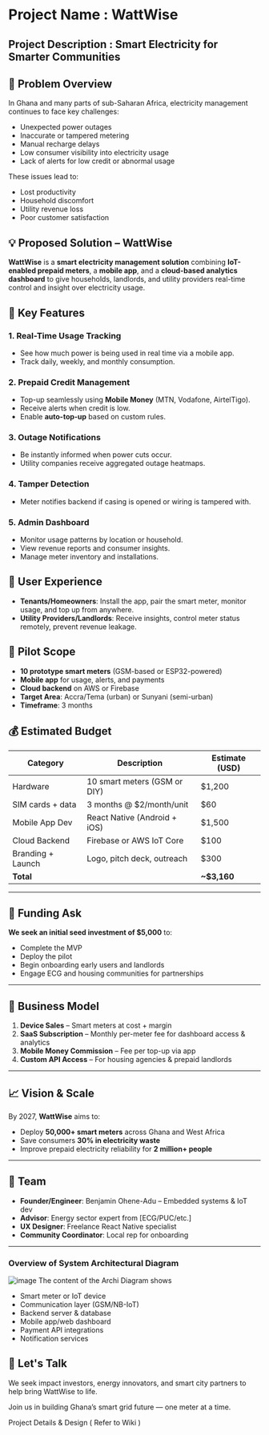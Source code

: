 # Project Name :  WattWise

## Project Description :   Smart Electricity for Smarter Communities

## 📌 Problem Overview

In Ghana and many parts of sub-Saharan Africa, electricity management continues to face key challenges:

- Unexpected power outages  
- Inaccurate or tampered metering  
- Manual recharge delays  
- Low consumer visibility into electricity usage  
- Lack of alerts for low credit or abnormal usage  

These issues lead to:

- Lost productivity  
- Household discomfort  
- Utility revenue loss  
- Poor customer satisfaction  

## 💡 Proposed Solution – WattWise

**WattWise** is a **smart electricity management solution** combining **IoT-enabled prepaid meters**, a **mobile app**, and a **cloud-based analytics dashboard** to give households, landlords, and utility providers real-time control and insight over electricity usage.

## 🎯 Key Features

### 1. Real-Time Usage Tracking
- See how much power is being used in real time via a mobile app.
- Track daily, weekly, and monthly consumption.

### 2. Prepaid Credit Management
- Top-up seamlessly using **Mobile Money** (MTN, Vodafone, AirtelTigo).
- Receive alerts when credit is low.
- Enable **auto-top-up** based on custom rules.

### 3. Outage Notifications
- Be instantly informed when power cuts occur.
- Utility companies receive aggregated outage heatmaps.

### 4. Tamper Detection
- Meter notifies backend if casing is opened or wiring is tampered with.

### 5. Admin Dashboard
- Monitor usage patterns by location or household.
- View revenue reports and consumer insights.
- Manage meter inventory and installations.

## 📱 User Experience

- **Tenants/Homeowners**: Install the app, pair the smart meter, monitor usage, and top up from anywhere.
- **Utility Providers/Landlords**: Receive insights, control meter status remotely, prevent revenue leakage.

## 🧪 Pilot Scope

- **10 prototype smart meters** (GSM-based or ESP32-powered)
- **Mobile app** for usage, alerts, and payments
- **Cloud backend** on AWS or Firebase
- **Target Area**: Accra/Tema (urban) or Sunyani (semi-urban)
- **Timeframe**: 3 months

## 💰 Estimated Budget

| Category            | Description                     | Estimate (USD) |
|---------------------|----------------------------------|----------------|
| Hardware            | 10 smart meters (GSM or DIY)    | $1,200         |
| SIM cards + data    | 3 months @ $2/month/unit        | $60            |
| Mobile App Dev      | React Native (Android + iOS)    | $1,500         |
| Cloud Backend       | Firebase or AWS IoT Core        | $100           |
| Branding + Launch   | Logo, pitch deck, outreach      | $300           |
| **Total**           |                                  | **~$3,160**    |

---

## 🚀 Funding Ask

**We seek an initial seed investment of $5,000** to:

- Complete the MVP  
- Deploy the pilot  
- Begin onboarding early users and landlords  
- Engage ECG and housing communities for partnerships  

---

## 💼 Business Model

1. **Device Sales** – Smart meters at cost + margin  
2. **SaaS Subscription** – Monthly per-meter fee for dashboard access & analytics  
3. **Mobile Money Commission** – Fee per top-up via app  
4. **Custom API Access** – For housing agencies & prepaid landlords  

---

## 📈 Vision & Scale

By 2027, **WattWise** aims to:

- Deploy **50,000+ smart meters** across Ghana and West Africa  
- Save consumers **30% in electricity waste**  
- Improve prepaid electricity reliability for **2 million+ people**  

---

## 👥 Team

- **Founder/Engineer**: Benjamin Ohene-Adu – Embedded systems & IoT dev  
- **Advisor**: Energy sector expert from [ECG/PUC/etc.]  
- **UX Designer**: Freelance React Native specialist  
- **Community Coordinator**: Local rep for onboarding  

---

### Overview of System Architectural Diagram

![image](https://github.com/user-attachments/assets/f45b6a21-fa00-4ebd-b772-b6824a0c94f9)
The content of the Archi Diagram shows
- Smart meter or IoT device
- Communication layer (GSM/NB-IoT)
- Backend server & database
- Mobile app/web dashboard
- Payment API integrations
- Notification services

## 📩 Let's Talk

We seek impact investors, energy innovators, and smart city partners to help bring WattWise to life.

Join us in building Ghana’s smart grid future — one meter at a time.

Project Details & Design ( Refer to Wiki )
